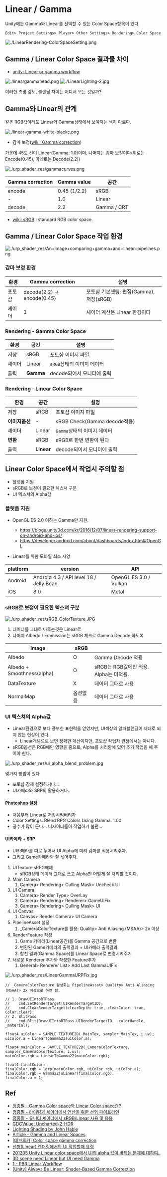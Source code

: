 # Linear / Gamma

Unity에는 Gamma와 Linear를 선택할 수 있는 Color Space항목이 있다.

`Edit> Project Settings> Player> Other Settings> Rendering> Color Space`

![./LinearRendering-ColorSpaceSetting.png](./urp_shader_res/LinearRendering-ColorSpaceSetting.png)

## Gamma / Linear Color Space 결과물 차이

- [unity: Linear or gamma workflow](https://docs.unity3d.com/2021.1/Documentation/Manual/LinearRendering-LinearOrGammaWorkflow.html)

![./lineargammahead.png](./urp_shader_res/lineargammahead.png)
![./LinearLighting-2.jpg](./urp_shader_res/LinearLighting-2.jpg)

이러한 조명 강도, 블렌딩 차이는 어디서 오는 것일까?

## Gamma와 Linear의 관계

같은 RGB값이라도 Linear와 Gamma상태에서 보여지는 색이 다르다.

![./linear-gamma-white-blackc.png](./urp_shader_res/linear-gamma-white-blackc.png)

- 감마 보정([wiki: Gamma correction](https://en.wikipedia.org/w/index.php?title=Gamma_correction))

가운데 45도 선이 Linear(Gamma: 1.0)이며, 나머지는 감마 보정이다(위로는 Encode(0.45), 아레로는 Decode(2.2))

![./urp_shader_res/gammacurves.png](./urp_shader_res/gammacurves.png)

| Gamma correction | Gamma value  | 공간        |
|------------------|--------------|-------------|
| encode           | 0.45 (1/2.2) | sRGB        |
| -                | 1.0          | Linear      |
| decode           | 2.2          | Gamma / CRT |

- [wiki: sRGB](https://en.wikipedia.org/wiki/SRGB) : standard RGB color space.

## Gamma / Linear Color Space 작업 환경

![./urp_shader_res/An+image+comparing+gamma+and+linear+pipelines.png](./urp_shader_res/An+image+comparing+gamma+and+linear+pipelines.png)

### 감마 보정 환경

| 환경   | Gamma correction            | 설명                                     |
|--------|-----------------------------|------------------------------------------|
| 포토샵 | decode(2.2) -> encode(0.45) | 포토샵 기본셋팅: 편집(Gamma), 저장(sRGB) |
| 셰이더 | 1                           | 셰이더 계산은 Linear 환경이다            |

### Rendering - Gamma Color Space

| 환경   | 공간      | 설명                       |
|--------|-----------|----------------------------|
| 저장   | sRGB      | 포토샵 이미지 파일         |
| 셰이더 | Linear    | `sRGB`상태의 이미지 데이터 |
| 출력   | __Gamma__ | decode되어서 모니터에 출력 |

### Rendering - Linear Color Space

| 환경           | 공간       | 설명                         |
|----------------|------------|------------------------------|
| 저장           | sRGB       | 포토샵 이미지 파일           |
| __이미지옵션__ | -          | sRGB Check(Gamma decode적용) |
| 셰이더         | Linear     | `Gamma`상태의 이미지 데이터  |
| __변환__       | sRGB       | sRGB로 한번 변환이 된다      |
| 출력           | __Linear__ | decode되어서 모니터에 출력   |

## Linear Color Space에서 작업시 주의할 점

- 플렛폼 지원
- sRGB로 보정이 필요한 텍스쳐 구분
- UI 텍스쳐의 Alpha값

### 플렛폼 지원

- OpenGL ES 2.0 이하는 Gamma만 지원.
  - <https://blogs.unity3d.com/kr/2016/12/07/linear-rendering-support-on-android-and-ios/>
  - <https://developer.android.com/about/dashboards/index.html#OpenGL>

- Linear를 위한 모바일 최소 사양

| platform | version                                 | API                    |
|----------|-----------------------------------------|------------------------|
| Android  | Android 4.3 / API level 18 / Jelly Bean | OpenGL ES 3.0 / Vulkan |
| iOS      | 8.0                                     | Metal                  |

### sRGB로 보정이 필요한 텍스쳐 구분

![./urp_shader_res/sRGB_ColorTexture.JPG](./sRGB_ColorTexture.JPG)

1. 데이터를 그대로 다루는것은 Linear로
2. 나머지 Albedo / Emmission는 sRGB 체크로 Gamma Decode 하도록

| Image                      | sRGB     |                                        |
|----------------------------|----------|----------------------------------------|
| Albedo                     | O        | Gamma Decode 적용                      |
| Albedo + Smoothness(alpha) | O        | sRGB는 RGB값에만 적용. Alpha는 미적용. |
| DataTexture                | X        | 데이터 그대로 사용                     |
| NormalMap                  | 옵션없음 | 데이터 그대로 사용                     |

### UI 텍스쳐의 Alpha값

- Linear환경으로 보다 풍부한 표현력을 얻었지만, UI색상의 알파블랜딩이 제대로 되지 않는 현상이 있다.
  - Linear개념으로 보면 정확한 계산이지만, 포토샵 작업자 관점에서는 아니다.
- sRGB옵션은 RGB에만 영향을 줌으로, Alpha를 처리함에 있어 추가 작업을 해 주어야 한다.

![./urp_shader_res/ui_alpha_blend_problem.jpg](./urp_shader_res/ui_alpha_blend_problem.jpg)

몇가지 방법이 있다

- 포토샵 강제 설정하거나...
- UI카메라와 SRP의 활용하거나..

#### Photoshop 설정

- 처음부터 Linear로 저장시켜버리자
- Color Settings: Blend RPG Colors Using Gamma: 1.00
- 공수가 많이 든다... 디자이너들이 작업하기 불편...

#### UI카메라 + SRP

- UI카메라를 따로 두어서 UI Alpha에 미리 감마를 적용시켜주자.
- 그리고 Game카메라와 잘 섞어주자.

1. UITexture sRPG해제
   - sRGB상태 데이터 그대로 쓰고 Alpha만 어떻게 잘 처리할 것이다.
2. Main Camera
   1. Camera> Rendering> Culling Mask> Uncheck UI
3. UI Camera
   1. Camera> Render Type> OverLay
   2. Camera> Rendering> Renderer> GameUIFix
   3. Camera> Rendering> Culling Mask> UI
4. UI Canvas
   1. Canvas> Render Camera> UI Camera
5. PipelineAsset 설정
   1. _CameraColorTexture를 활용: Quality> Anti Aliasing (MSAA)> 2x 이상
6. RenderFeature 작성
   1. Game 카메라(Linear공간)를 Gamma 공간으로 변환
   2. 변환된 Game카메라의 출력결과 + UI카메라 출력결과
   3. 합친 결과(Gamma Space)를 Linear Space로 변경시켜주기
7. 새로운 Renderer 추가와 작성한 Feature추가
   1. General> Renderer List> Add Last GammaUIFix

![./urp_shader_res/LinearGammaURPFix.jpg](./urp_shader_res/LinearGammaURPFix.jpg)

``` hlsl
// _CameraColorTexture 활성화는 PipelineAsset> Quality> Anti Aliasing (MSAA)> 2x 이상으로 하면 됨.

// 1. DrawUIIntoRTPass
//    cmd.SetRenderTarget(UIRenderTargetID);
//    cmd.ClearRenderTarget(clearDepth: true, clearColor: true, Color.clear);
// 2. BlitPass
//    cmd.Blit(DrawUIIntoRTPass.UIRenderTargetID, _colorHandle, _material);

float4 uiColor = SAMPLE_TEXTURE2D(_MainTex, sampler_MainTex, i.uv);
uiColor.a = LinearToGamma22(uiColor.a);

float4 mainColor = SAMPLE_TEXTURE2D(_CameraColorTexture, sampler_CameraColorTexture, i.uv);
mainColor.rgb = LinearToGamma22(mainColor.rgb);

float4 finalColor;
finalColor.rgb = lerp(mainColor.rgb, uiColor.rgb, uiColor.a);
finalColor.rgb = Gamma22ToLinear(finalColor.rgb);
finalColor.a = 1;
```

## Ref

- [정종필 - Gamma Color space와 Linear Color space란?](https://www.youtube.com/watch?v=Xwlm5V-bnBc)
- [정종필 - 라이팅과 셰이더에서 연산을 위한 선형 파이프라인](https://www.youtube.com/watch?v=oVyqLhVrjhY)
- [정종필 - 유니티 셰이더에서 sRGB/Linear 사용 및 응용](https://www.youtube.com/watch?v=lUvsEfqOkUo)
- [GDCValue: Uncharted-2-HDR](https://www.gdcvault.com/play/1012351/Uncharted-2-HDR)
- [Lighting Shading by John Hable](https://www.slideshare.net/naughty_dog/lighting-shading-by-john-hable)
- [Article - Gamma and Linear Spaces](http://www.codinglabs.net/article_gamma_vs_linear.aspx)
- [[데브루키] Color space gamma correction](https://www.slideshare.net/agebreak/color-space-gamma-correction)
- [선형(Linear) 렌더링에서의 UI 작업할때 요령](https://chulin28ho.tistory.com/476)
- [201205 Unity Linear color space에서 UI의 alpha 값이 바뀌는 문제에 대하여..](https://illu.tistory.com/1430)
- [3D scene need Linear but UI need Gamma](https://cmwdexint.com/2019/05/30/3d-scene-need-linear-but-ui-need-gamma/)
- [1 - PBR Linear Workflow](https://forum.reallusion.com/308094/1-PBR-Linear-Workflow)
- [[Unity] Always Be Linear: Shader-Based Gamma Correction](https://medium.com/@abdulla.aldandarawy/unity-always-be-linear-1a30db4765db)
